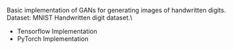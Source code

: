 Basic implementation of GANs for generating images of handwritten digits.\
Dataset: MNIST Handwritten digit dataset.\
* Tensorflow Implementation
* PyTorch Implementation
